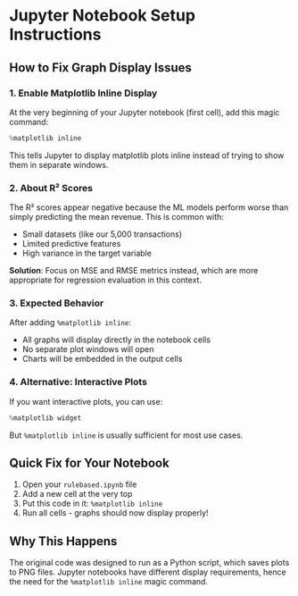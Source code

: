 # Jupyter Notebook Setup Instructions

## How to Fix Graph Display Issues

### 1. Enable Matplotlib Inline Display
At the very beginning of your Jupyter notebook (first cell), add this magic command:

```python
%matplotlib inline
```

This tells Jupyter to display matplotlib plots inline instead of trying to show them in separate windows.

### 2. About R² Scores
The R² scores appear negative because the ML models perform worse than simply predicting the mean revenue. This is common with:

- Small datasets (like our 5,000 transactions)
- Limited predictive features
- High variance in the target variable

**Solution**: Focus on MSE and RMSE metrics instead, which are more appropriate for regression evaluation in this context.

### 3. Expected Behavior
After adding `%matplotlib inline`:
- All graphs will display directly in the notebook cells
- No separate plot windows will open
- Charts will be embedded in the output cells

### 4. Alternative: Interactive Plots
If you want interactive plots, you can use:
```python
%matplotlib widget
```

But `%matplotlib inline` is usually sufficient for most use cases.

## Quick Fix for Your Notebook

1. Open your `rulebased.ipynb` file
2. Add a new cell at the very top
3. Put this code in it: `%matplotlib inline`
4. Run all cells - graphs should now display properly!

## Why This Happens

The original code was designed to run as a Python script, which saves plots to PNG files. Jupyter notebooks have different display requirements, hence the need for the `%matplotlib inline` magic command.